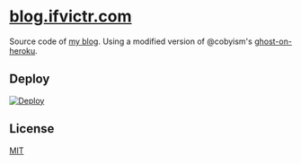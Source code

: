 # [blog.ifvictr.com](https://blog.ifvictr.com)

Source code of [my blog](https://blog.ifvictr.com). Using a modified version of @cobyism's [ghost-on-heroku](https://github.com/cobyism/ghost-on-heroku).

## Deploy

[![Deploy](https://www.herokucdn.com/deploy/button.svg)](https://heroku.com/deploy)

## License

[MIT](LICENSE.txt)